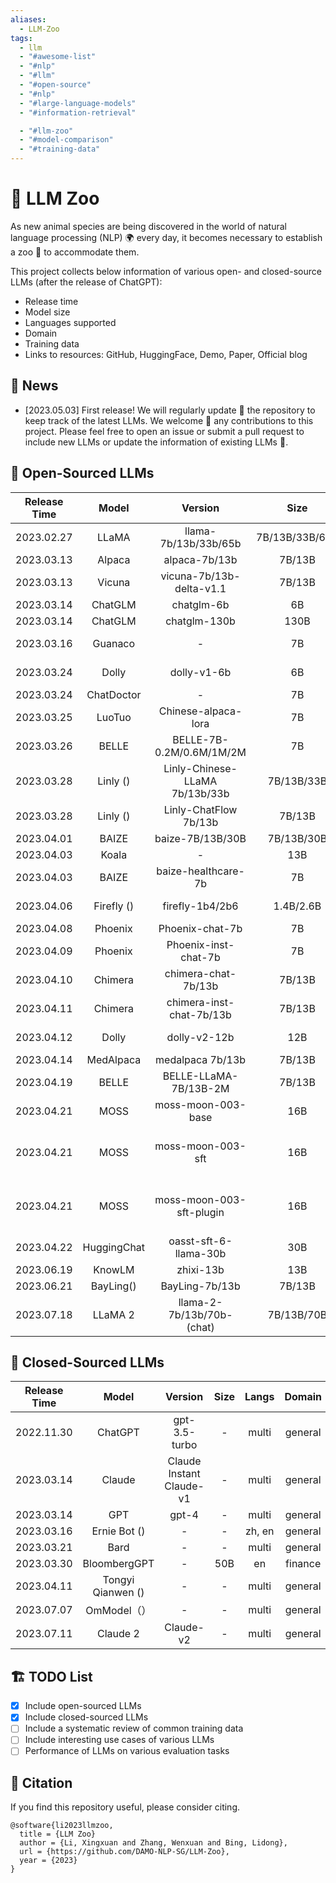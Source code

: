 ```yaml
---
aliases:
  - LLM-Zoo
tags:
  - llm
  - "#awesome-list"
  - "#nlp"
  - "#llm"
  - "#open-source"
  - "#nlp"
  - "#large-language-models"
  - "#information-retrieval"

  - "#llm-zoo"
  - "#model-comparison"
  - "#training-data"
---
```

# 🏰 LLM Zoo

As new animal species are being discovered in the world of natural language processing (NLP) 🌍 every day, it becomes necessary to establish a zoo 🦁 to accommodate them.

This project collects below information of various open- and closed-source LLMs (after the release of ChatGPT):

- Release time
- Model size
- Languages supported
- Domain
- Training data
- Links to resources: GitHub, HuggingFace, Demo, Paper, Official blog

## 📰 News

- [2023.05.03] First release! We will regularly update 🔄 the repository to keep track of the latest LLMs. We welcome 👐 any contributions to this project. Please feel free to open an issue or submit a pull request to include new LLMs or update the information of existing LLMs 🙏.

## 📖 Open-Sourced LLMs

| Release Time | Model        | Version                        | Size           | Backbone           | Langs          | Domain   | Training Data                                                                                                                                                                                                                                                                                                                                                                                                                                                                                                                                               | GitHub                                                             | HF                                                                              | Paper                                      | Demo                                                             | Official Blog                                                                                                   |
| :------------: | :------------: | :------------------------------: | :--------------: | :------------------: | :--------------: | :--------: | :-----------------------------------------------------------------------------------------------------------------------------------------------------------------------------------------------------------------------------------------------------------------------------------------------------------------------------------------------------------------------------------------------------------------------------------------------------------------------------------------------------------------------------------------------------------: | :------------------------------------------------------------------: | :-------------------------------------------------------------------------------: | :------------------------------------------: | :----------------------------------------------------------------: | :---------------------------------------------------------------------------------------------------------------: |
| 2023.02.27   | LLaMA        | llama-7b/13b/33b/65b           | 7B/13B/33B/65B | \-                 | en             | General  | <details><summary><b>detail</b></summary>1T tokens (English CommonCrawl, C4, Github, Wikipedia, Gutenberg and Books3, ArXiv, Stack Exchange)</details>                                                                                                                                                                                                                                                                                                                                                                                                      | [[link](https://github.com/facebookresearch/llama)]                | [[link](https://huggingface.co/decapoda-research/llama-7b-hf)]                  | [[link](https://arxiv.org/abs/2302.13971)] | \-                                                               | [[link](https://ai.facebook.com/blog/large-language-model-llama-meta-ai/)]                                      |
| 2023.03.13   | Alpaca       | alpaca-7b/13b                  | 7B/13B         | LLaMA              | en             | General  | <details><summary><b>detail</b></summary>52k instruction-following data generated by InstructGPT [[link](https://github.com/tatsu-lab/stanford_alpaca/blob/main/alpaca_data.json)]</details>                                                                                                                                                                                                                                                                                                                                                                | [[link](https://github.com/tatsu-lab/stanford_alpaca)]             | [[link](https://huggingface.co/tatsu-lab/alpaca-7b-wdiff)]                      | \-                                         | [[link](https://alpaca-ai.ngrok.io/)]                            | [[link](https://crfm.stanford.edu/2023/03/13/alpaca.html)]                                                      |
| 2023.03.13   | Vicuna       | vicuna-7b/13b-delta-v1.1       | 7B/13B         | LLaMA              | en             | General  | <details><summary><b>detail</b></summary>70K samples from sharedGPT</details>                                                                                                                                                                                                                                                                                                                                                                                                                                                                               | [[link](https://github.com/lm-sys/FastChat)]                       | [[link](https://huggingface.co/lmsys/vicuna-7b-delta-v1.1)]                     | \-                                         | [[link](https://chat.lmsys.org/)]                                | [[link](https://vicuna.lmsys.org/)]                                                                             |
| 2023.03.14   | ChatGLM      | chatglm-6b                     | 6B             | GLM                | zh, en         | General  | <details><summary><b>detail</b></summary>supervised fine-tuning, feedback bootstrap, and reinforcement learning with human feedback</details>                                                                                                                                                                                                                                                                                                                                                                                                               | [[link](https://github.com/THUDM/ChatGLM-6B)]                      | [[link](https://huggingface.co/THUDM/chatglm-6b)]                               | \-                                         | \-                                                               | [[link](https://chatglm.cn/blog)]                                                                               |
| 2023.03.14   | ChatGLM      | chatglm-130b                   | 130B           | GLM                | zh, en         | General  | <details><summary><b>detail</b></summary>supervised fine-tuning, feedback bootstrap, and reinforcement learning with human feedback</details>                                                                                                                                                                                                                                                                                                                                                                                                               | [[link](https://github.com/THUDM/GLM-130B)]                        | \-                                                                              | [[link](https://arxiv.org/abs/2210.02414)] | [[link](https://chatglm.cn/login?redirect=%2F)]                  | [[link](https://chatglm.cn/blog)]                                                                               |
| 2023.03.16   | Guanaco      | \-                             | 7B             | LLaMA              | ja, zh, en, de | General  | <details><summary><b>detail</b></summary>multilingual datasets [[link](https://huggingface.co/datasets/JosephusCheung/GuanacoDataset)]</details>                                                                                                                                                                                                                                                                                                                                                                                                            | [[link](https://github.com/Guanaco-Model/Guanaco-Model.github.io)] | [[link](https://huggingface.co/JosephusCheung/Guanaco)]                         | \-                                         | \-                                                               | \-                                                                                                              |
| 2023.03.24   | Dolly        | dolly-v1-6b                    | 6B             | GPT-J-6B           | en             | General  | <details><summary><b>detail</b></summary>52k stanford alpaca instruction-following data [[link](https://github.com/tatsu-lab/stanford_alpaca/blob/main/alpaca_data.json)]</details>                                                                                                                                                                                                                                                                                                                                                                         | \-                                                                 | [[link](https://huggingface.co/databricks/dolly-v1-6b)]                         | \-                                         | \-                                                               | [[link](https://www.databricks.com/blog/2023/03/24/hello-dolly-democratizing-magic-chatgpt-open-models.html)]   |
| 2023.03.24   | ChatDoctor   | \-                             | 7B             | LLaMA              | en             | Medicine | <details><summary><b>detail</b></summary>52K stanford alpaca [[link](https://github.com/tatsu-lab/stanford_alpaca/blob/main/alpaca_data.json)], 100K HealthCareMagic [[link](https://drive.google.com/file/d/1lyfqIwlLSClhgrCutWuEe_IACNq6XNUt/view)], 10K icliniq [[link](https://drive.google.com/file/d/1ZKbqgYqWc7DJHs3N9TQYQVPdDQmZaClA/view)], 5K GenMedGPT-5k [[link](https://drive.google.com/file/d/1nDTKZ3wZbZWTkFMBkxlamrzbNz0frugg/view)]</details>                                                                                             | [[link](https://github.com/Kent0n-Li/ChatDoctor)]                  | \-                                                                              | [[link](https://arxiv.org/abs/2303.14070)] | [[link](https://huggingface.co/spaces/kenton-li/chatdoctor_csv)] | \-                                                                                                              |
| 2023.03.25   | LuoTuo       | Chinese-alpaca-lora            | 7B             | LLaMA              | zh, en         | General  | <details><summary><b>detail</b></summary>Translated 52k stanford alpaca instruction-following data [[link](https://github.com/tatsu-lab/stanford_alpaca/blob/main/alpaca_data.json)], guanaco [[link](https://huggingface.co/datasets/JosephusCheung/GuanacoDataset)]</details>                                                                                                                                                                                                                                                                             | [[link](https://github.com/LC1332/Chinese-alpaca-lora)]            | [[link](https://huggingface.co/silk-road/luotuo-lora-7b-1.0)]                   | \-                                         | \-                                                               | \-                                                                                                              |
| 2023.03.26   | BELLE        | BELLE-7B-0.2M/0.6M/1M/2M       | 7B             | BLOOMZ-7B1-mt      | zh, en         | General  | <details><summary><b>detail</b></summary>0.2M/0.6M/1M/2M Chinese data [[link](https://github.com/LianjiaTech/BELLE/tree/main/data)], 52k stanford alpaca instruction-following data [[link](https://github.com/tatsu-lab/stanford_alpaca/blob/main/alpaca_data.json)]</details>                                                                                                                                                                                                                                                                             | [[link](https://github.com/LianjiaTech/BELLE)]                     | [[link](https://huggingface.co/BelleGroup/BELLE-7B-0.2M)]                       | [[link](https://arxiv.org/abs/2303.14742)] | \-                                                               | \-                                                                                                              |
| 2023.03.28   | Linly ()   | Linly-Chinese-LLaMA 7b/13b/33b | 7B/13B/33B     | LLaMA              | zh             | General  | <details><summary><b>detail</b></summary>Chinese-English parallel corpora [[link](https://statmt.org/wmt18/translation-task.html#download)], Chinese Wikipedia, community interaction, news data [[link](https://github.com/CLUEbenchmark/CLUECorpus2020)], scientific literature [[link](https://github.com/ydli-ai/CSL)]</details>                                                                                                                                                                                                                        | [[link](https://github.com/CVI-SZU/Linly)]                         | [[link](https://huggingface.co/P01son/Linly-Chinese-LLaMA-7b-hf)]               | \-                                         | \-                                                               | \-                                                                                                              |
| 2023.03.28   | Linly ()   | Linly-ChatFlow 7b/13b          | 7B/13B         | LLaMA              | zh             | General  | <details><summary><b>detail</b></summary>BELLE [[link](https://github.com/LianjiaTech/BELLE)], pCLUE [[link](https://github.com/CLUEbenchmark/pCLUE)], CSL [[link](https://github.com/ydli-ai/CSL)], GuanacoDataset [[link](https://huggingface.co/datasets/JosephusCheung/GuanacoDataset)], Chain-of-Thought [[link](https://github.com/CVI-SZU/Linly/tree/main/instructions)], news_commentary [[link](https://github.com/CVI-SZU/Linly/tree/main/instructions)], firefly [[link](https://huggingface.co/datasets/YeungNLP/firefly-train-1.1M)]</details> | [[link](https://github.com/CVI-SZU/Linly)]                         | [[link](https://huggingface.co/P01son/Linly-ChatFlow-13b-hf)]                   | \-                                         | \-                                                               | [[link](https://zhuanlan.zhihu.com/p/616748134)]                                                                |
| 2023.04.01   | BAIZE        | baize-7B/13B/30B               | 7B/13B/30B     | LLaMA              | en             | General  | <details><summary><b>detail</b></summary>52K Stanford Alpaca [[link](https://github.com/tatsu-lab/stanford_alpaca/blob/main/alpaca_data.json)], 54K Quora [[link](https://github.com/project-baize/baize-chatbot/blob/main/data/quora_chat_data.json)], 57K StackOverFlow [[link](https://github.com/project-baize/baize-chatbot/blob/main/data/stackoverflow_chat_data.json)]</details>                                                                                                                                                                    | [[link](https://github.com/project-baize/baize-chatbot)]           | [[link](https://huggingface.co/project-baize/baize-lora-7B)]                    | [[link](https://arxiv.org/abs/2304.01196)] | [[link](https://huggingface.co/spaces/project-baize/Baize-7B)]   | \-                                                                                                              |
| 2023.04.03   | Koala        | \-                             | 13B            | LLaMA              | en             | General  | <details><summary><b>detail</b></summary>ShareGPT, HC3 [[link](https://arxiv.org/abs/2301.07597)], OIG [[link](https://laion.ai/blog/oig-dataset/)], Stanford alpaca [[link](https://github.com/tatsu-lab/stanford_alpaca/blob/main/alpaca_data.json)], Anthropic HH [[link](https://huggingface.co/datasets/Anthropic/hh-rlhf)], OpenAI WebGPT [[link](https://huggingface.co/datasets/openai/webgpt_comparisons)], OpenAI Summarization [[link](https://huggingface.co/datasets/openai/summarize_from_feedback)]</details>                                | \-                                                                 | [[link](https://huggingface.co/young-geng/koala)]                               | \-                                         | [[link](https://chat.lmsys.org/)]                                | [[link](https://bair.berkeley.edu/blog/2023/04/03/koala/)]                                                      |
| 2023.04.03   | BAIZE        | baize-healthcare-7b            | 7B             | LLaMA              | en             | Medicine | <details><summary><b>detail</b></summary>54K Quora [[link](https://github.com/project-baize/baize-chatbot/blob/main/data/quora_chat_data.json)], 47K medical dialogs [[link](https://github.com/project-baize/baize-chatbot/blob/main/data/medical_chat_data.json)]</details>                                                                                                                                                                                                                                                                               | [[link](https://github.com/project-baize/baize-chatbot)]           | [[link](https://huggingface.co/project-baize/baize-healthcare-lora-7B)]         | \-                                         | \-                                                               | \-                                                                                                              |
| 2023.04.06   | Firefly () | firefly-1b4/2b6                | 1.4B/2.6B      | BLOOM-ZH           | zh             | General  | <details><summary><b>detail</b></summary>Chinese question-answering pairs [[link](https://huggingface.co/datasets/YeungNLP/firefly-train-1.1M)], [[link](https://huggingface.co/datasets/BelleGroup/train_0.5M_CN)]</details>                                                                                                                                                                                                                                                                                                                               | [[link](https://github.com/yangjianxin1/Firefly)]                  | [[link](https://huggingface.co/YeungNLP/firefly-2b6)]                           | \-                                         | \-                                                               | \-                                                                                                              |
| 2023.04.08   | Phoenix      | Phoenix-chat-7b                | 7B             | BLOOMZ             | multi          | General  | <details><summary><b>detail</b></summary>conversation data [[link](https://huggingface.co/datasets/FreedomIntelligence/phoenix-sft-data-v1)]</details>                                                                                                                                                                                                                                                                                                                                                                                                      | [[link](https://github.com/FreedomIntelligence/LLMZoo)]            | [[link](https://huggingface.co/FreedomIntelligence/phoenix-chat-7b)]            | \-                                         | \-                                                               | \-                                                                                                              |
| 2023.04.09   | Phoenix      | Phoenix-inst-chat-7b           | 7B             | BLOOMZ             | multi          | General  | <details><summary><b>detail</b></summary>conversation data [[link](https://huggingface.co/datasets/FreedomIntelligence/phoenix-sft-data-v1)], instruction data</details>                                                                                                                                                                                                                                                                                                                                                                                    | [[link](https://github.com/FreedomIntelligence/LLMZoo)]            | [[link](https://huggingface.co/FreedomIntelligence/phoenix-inst-chat-7b)]       | \-                                         | \-                                                               | \-                                                                                                              |
| 2023.04.10   | Chimera      | chimera-chat-7b/13b            | 7B/13B         | LLaMA              | latin          | General  | <details><summary><b>detail</b></summary>conversation data [[link](https://huggingface.co/datasets/FreedomIntelligence/phoenix-sft-data-v1)]</details>                                                                                                                                                                                                                                                                                                                                                                                                      | [[link](https://github.com/FreedomIntelligence/LLMZoo)]            | [[link](https://huggingface.co/FreedomIntelligence/chimera-chat-7b-delta)]      | \-                                         | \-                                                               | \-                                                                                                              |
| 2023.04.11   | Chimera      | chimera-inst-chat-7b/13b       | 7B/13B         | LLaMA              | latin          | General  | <details><summary><b>detail</b></summary>conversation data [[link](https://huggingface.co/datasets/FreedomIntelligence/phoenix-sft-data-v1)], instruction data</details>                                                                                                                                                                                                                                                                                                                                                                                    | [[link](https://github.com/FreedomIntelligence/LLMZoo)]            | [[link](https://huggingface.co/FreedomIntelligence/chimera-inst-chat-7b-delta)] | \-                                         | \-                                                               | \-                                                                                                              |
| 2023.04.12   | Dolly        | dolly-v2-12b                   | 12B            | pythia-12b         | en             | General  | <details><summary><b>detail</b></summary>15k human-generated prompt/response pairs [[link](https://huggingface.co/datasets/databricks/databricks-dolly-15k)]</details>                                                                                                                                                                                                                                                                                                                                                                                      | [[link](https://github.com/databrickslabs/dolly)]                  | [[link](https://huggingface.co/databricks/dolly-v2-12b)]                        | \-                                         | \-                                                               | [[link](https://www.databricks.com/blog/2023/04/12/dolly-first-open-commercially-viable-instruction-tuned-llm)] |
| 2023.04.14   | MedAlpaca    | medalpaca 7b/13b               | 7B/13B         | LLaMA              | en             | Medicine | <details><summary><b>detail</b></summary>question-answering pairs from flash card, wikidoc, stackexchange and ChatDoctor</details>                                                                                                                                                                                                                                                                                                                                                                                                                          | [[link](https://github.com/kbressem/medAlpaca)]                    | [[link](https://huggingface.co/medalpaca/medalpaca-7b)]                         | [[link](https://arxiv.org/abs/2304.08247)] | \-                                                               | \-                                                                                                              |
| 2023.04.19   | BELLE        | BELLE-LLaMA-7B/13B-2M          | 7B/13B         | LLaMA              | zh, en         | General  | <details><summary><b>detail</b></summary>2M Chinese data [[link](https://github.com/LianjiaTech/BELLE/tree/main/data)], 52k stanford alpaca instruction-following data [[link](https://github.com/tatsu-lab/stanford_alpaca/blob/main/alpaca_data.json)]</details>                                                                                                                                                                                                                                                                                          | [[link](https://github.com/LianjiaTech/BELLE)]                     | [[link](https://huggingface.co/BelleGroup/BELLE-LLaMA-7B-2M-enc)]               | [[link](https://arxiv.org/abs/2303.14742)] | \-                                                               | \-                                                                                                              |
| 2023.04.21   | MOSS         | moss-moon-003-base             | 16B            | CodeGen            | zh, en         | General  | <details><summary><b>detail</b></summary>100B Chinese tokens and 20B English tokens</details>                                                                                                                                                                                                                                                                                                                                                                                                                                                               | [[link](https://github.com/OpenLMLab/MOSS)]                        | [[link](https://huggingface.co/fnlp/moss-moon-003-base)]                        | \-                                         | [[link](https://moss.fastnlp.top/)]                              | [[link](https://txsun1997.github.io/blogs/moss.html)]                                                           |
| 2023.04.21   | MOSS         | moss-moon-003-sft              | 16B            | moss-moon-003-base | zh, en         | General  | <details><summary><b>detail</b></summary>1.1M multi-turn conversational data (generated from ChatGPT) [[link](https://github.com/OpenLMLab/MOSS/tree/main/SFT_data/conversations/conversation_without_plugins)]</details>                                                                                                                                                                                                                                                                                                                                   | [[link](https://github.com/OpenLMLab/MOSS)]                        | [[link](https://huggingface.co/fnlp/moss-moon-003-sft)]                         | \-                                         | [[link](https://moss.fastnlp.top/)]                              | [[link](https://txsun1997.github.io/blogs/moss.html)]                                                           |
| 2023.04.21   | MOSS         | moss-moon-003-sft-plugin       | 16B            | moss-moon-003-base | zh, en         | General  | <details><summary><b>detail</b></summary>1.1M multi-turn conversational data [[link](https://github.com/OpenLMLab/MOSS/tree/main/SFT_data/conversations/conversation_without_plugins)], 300K plugin-augmented data (generated by InstructGPT) [[link](https://github.com/OpenLMLab/MOSS/tree/main/SFT_data/conversations/conversation_with_plugins)]</details>                                                                                                                                                                                              | [[link](https://github.com/OpenLMLab/MOSS)]                        | [[link](https://huggingface.co/fnlp/moss-moon-003-sft-plugin)]                  | \-                                         | [[link](https://moss.fastnlp.top/)]                              | [[link](https://txsun1997.github.io/blogs/moss.html)]                                                           |
| 2023.04.22   | HuggingChat  | oasst-sft-6-llama-30b          | 30B            | LLaMA              | multi          | General  | <details><summary><b>detail</b></summary>human-generated, human-annotated assistant-style conversation corpus consisting of 161k messages in 35 languages [[link](https://huggingface.co/datasets/OpenAssistant/oasst1)]</details>                                                                                                                                                                                                                                                                                                                          | [[link](https://github.com/LAION-AI/Open-Assistant)]               | [[link](https://huggingface.co/OpenAssistant/oasst-sft-6-llama-30b-xor)]        | \-                                         | [[link](https://huggingface.co/chat/)]                           | \-                                                                                                              |
| 2023.06.19   | KnowLM  | zhixi-13b          | 13B            | LLaMA             | zh, en         | General  | <details><summary><b>detail</b></summary>human-generated, machine-generated and Knowledge Graph-generated in Chinese and English [[link](https://huggingface.co/datasets/OpenAssistant/oasst1)]</details>                                                                                                                                                                                                                                                                                                                          | [[link](https://github.com/zjunlp/KnowLM)]               | [[link](https://huggingface.co/zjunlp/zhixi-13b-diff)]        | \-                                         | \-                          | \-                                                                                                              |
| 2023.06.21   | BayLing()  | BayLing-7b/13b          | 7B/13B            | LLaMA             | zh, en         | General  | <details><summary><b>detail</b></summary>160K human-generated, machine-generated multi-turn interactive translation corpus, alpaca instructions and sharegpt conversations [[link](https://github.com/ictnlp/BayLing)]</details>                                                                                                                                                                                                                                                                                                                          | [[link](https://github.com/ictnlp/BayLing)]               | [[link](https://huggingface.co/ICTNLP/bayling-13b-v1.1)]        |  [[link](https://arxiv.org/abs/2306.10968)]                                        |  [[link](http://nlp.ict.ac.cn/bayling/demo)]                          | [[link](http://nlp.ict.ac.cn/bayling)]                                                                                                              |
| 2023.07.18   | LLaMA 2        | llama-2-7b/13b/70b-(chat)           | 7B/13B/70B | \-                 | en             | General  | <details><summary><b>detail</b></summary>2T tokens (Most in English, a new mix of data from publicly available sources)</details>                                                                                                                                                                                                                                                                                                                                                                                                      | [[link](https://github.com/facebookresearch/llama)]                | [[link](https://huggingface.co/meta-llama)]                  | [[link](https://scontent-hkg4-1.xx.fbcdn.net/v/t39.2365-6/10000000_662098952474184_2584067087619170692_n.pdf?_nc_cat=105&ccb=1-7&_nc_sid=3c67a6&_nc_ohc=SvLw337Y0sQAX87v4v0&_nc_ht=scontent-hkg4-1.xx&oh=00_AfDsUaFec_5aYbIxirPYP2RaDQTDGrpukyDQrbI0wB1trA&oe=64CE38FF)] | \-                                                               | [[link](https://ai.meta.com/llama/)]                                      |


## 📕 Closed-Sourced LLMs

| Release Time | Model | Version | Size | Langs | Domain | Demo | Official Blog | Paper |
| :----------: | :---: | :-----: | :---:| :---: | :----: | :----: | :---: | :---: |
| 2022.11.30 | ChatGPT | gpt-3.5-turbo | \- | multi | general | [[link](https://chat.openai.com/)] | [[link](https://openai.com/blog/chatgpt)] | \- |
| 2023.03.14 | Claude | Claude Instant</br>Claude-v1 | \- | multi | general | [[link](http://www.poe.com/)] | [[link](https://www.anthropic.com/index/introducing-claude)] | \- |
| 2023.03.14 | GPT | gpt-4 | \- | multi | general | [[link](https://chat.openai.com/)] | [[link](https://openai.com/research/gpt-4)] | [[link](https://arxiv.org/abs/2303.08774)] |
| 2023.03.16 | Ernie Bot () | \- | \- | zh, en | general | [[link](https://yiyan.baidu.com/)] | [[link](https://yiyan.baidu.com/welcome)] | \- |
| 2023.03.21 | Bard | \- | \- | multi | general | [[link](https://bard.google.com/)] | [[link](https://blog.google/technology/ai/bard-google-ai-search-updates/)] | \- |
| 2023.03.30 | BloombergGPT | \- | 50B | en | finance | \- | [[link](https://www.bloomberg.com/company/press/bloomberggpt-50-billion-parameter-llm-tuned-finance/)] | [[link](https://arxiv.org/abs/2303.17564)] |
| 2023.04.11 | Tongyi Qianwen () | \- | \- | multi | general | [[link](https://tongyi.aliyun.com/)] | [[link](https://tongyi.aliyun.com/)] | \- |
| 2023.07.07 | OmModel（） | \- | \- | multi | general | [[link](https://om.linker.cc)] | [[link](https://om.linker.cc)] | \- |
| 2023.07.11 | Claude 2 | Claude-v2 | \- | multi | general | \- | [[link](https://www.anthropic.com/index/claude-2)] | [[link](https://www-files.anthropic.com/production/images/Model-Card-Claude-2.pdf)] |

## 🏗 TODO List

- [x] Include open-sourced LLMs
- [x] Include closed-sourced LLMs
- [ ] Include a systematic review of common training data
- [ ] Include interesting use cases of various LLMs
- [ ] Performance of LLMs on various evaluation tasks

## 📝 Citation

If you find this repository useful, please consider citing.

```
@software{li2023llmzoo,
  title = {LLM Zoo}
  author = {Li, Xingxuan and Zhang, Wenxuan and Bing, Lidong},
  url = {https://github.com/DAMO-NLP-SG/LLM-Zoo},
  year = {2023}
}
```

